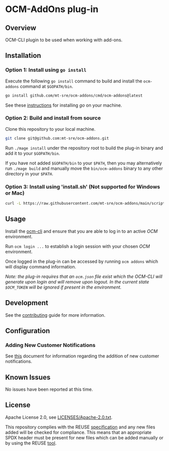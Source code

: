 <!--
SPDX-FileCopyrightText: 2022 Red Hat, Inc. <sd-mt-sre@redhat.com>

SPDX-License-Identifier: Apache-2.0
-->

# OCM-AddOns plug-in

## Overview

OCM-CLI plugin to be used when working with add-ons.

## Installation

### Option 1: Install using `go install`

Execute the following `go install` command to build and install the `ocm-addons`
command at `$GOPATH/bin`.

```bash
go install github.com/mt-sre/ocm-addons/cmd/ocm-addons@latest
```

See these [instructions](https://go.dev/doc/install) for installing _go_ on your machine.

### Option 2: Build and install from source

Clone this repository to your local machine.

```bash
git clone git@github.com:mt-sre/ocm-addons.git
```

Run `./mage install` under the repository root to build the plug-in binary and
add it to your `$GOPATH/bin`.

If you have not added `$GOPATH/bin` to your `$PATH`, then you may
alternatively run `./mage build` and manually move the `bin/ocm-addons`
binary to any other directory in your `$PATH`.

### Option 3: Install using 'install.sh' (Not supported for Windows or Mac)

```bash
curl -L https://raw.githubusercontent.com/mt-sre/ocm-addons/main/scripts/install.sh | bash
```

## Usage

Install the [ocm-cli](https://github.com/openshift-online/ocm-cli#installation)
and ensure that you are able to log in to an active _OCM_ environment.

Run `ocm login ...` to establish a login session with your chosen _OCM_ environment.

Once logged in the plug-in can be accessed by running `ocm addons` which will
display command information.

_Note: the plug-in requires that an `ocm.json` file exist which the OCM-CLI
will generate upon login and will remove upon logout. In the current state
`$OCM_TOKEN` will be ignored if present in the environment._

## Development

See the [contributing](CONTRIBUTING.md) guide for more information.

## Configuration

### Adding New Customer Notifications

See [this](internal/notification/data/README.md) document for information
regarding the addition of new customer notifications.

## Known Issues

No issues have been reported at this time.

## License

Apache License 2.0, see [LICENSES/Apache-2.0.txt](LICENSES/Apache-2.0.txt).

This repository complies with the REUSE [specification](https://reuse.software/spec/)
and any new files added will be checked for compliance. This means that an appropriate
SPDX header must be present for new files which can be added manually or by using
the REUSE [tool](https://git.fsfe.org/reuse/tool).
